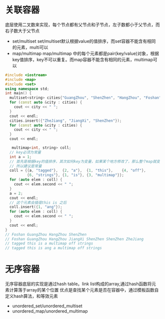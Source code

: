 # 关联容器
底层使用二叉数来实现，每个节点都有父节点和子节点，左子数都小于父节点，而右子数大于父节点
* set/multiset
set/multiset默认根据value的值排序，而set容器不能含有相同的元素，multi可以
* map/multimap
map/multimap 中的每个元素都是pair(key/value)对象，根据key值排序，key不可以重复。而map容器不能含有相同的元素，multimap可以
```c++
#include <iostream>
#include <map>
#include <set>
using namespace std;
int main() {
  multiset<string> cities{"GuangZhou", "ShenZhen", "HangZhou", "Foshan"};
  for (const auto &city : cities) {
    cout << city << " ";
  }
  cout << endl;
  cities.insert({"ZheJiang", "JiangXi", "ShenZhen"});
  for (const auto &city : cities) {
    cout << city << " ";
  }
  cout << endl;

   multimap<int, string> coll;
  // key必须为常量
  int a = 1;
  // 首先是根据key的值排序，其次如何key为变量，如果某个地方修改了，那么整个map就变了
  // 所以建议是常量
  coll = {{a, "tagged"},  {2, "a"},  {1, "this"},    {4, "off"},
          {6, "strings"}, {1, "is"}, {3, "multimap"}};
  for (auto elem : coll) {
    cout << elem.second << " ";
  }
  a = 2;
  cout << endl;
  // 这个元素会插值this is 之后
  coll.insert({1, "ang"});
  for (auto elem : coll) {
    cout << elem.second << " ";
  }
  cout << endl;
}
// Foshan GuangZhou HangZhou ShenZhen 
// Foshan GuangZhou HangZhou JiangXi ShenZhen ShenZhen ZheJiang 
// tagged this is a multimap off strings 
// tagged this is ang a multimap off strings 
```
# 无序容器
无序容器底层的实现是通过hash table。link list构成的array,通过hash函数将元素计算落于array的某个位置
优点是查找某个元素是否在容器中，通过模板函数自定义hash算法，和等效元素
* unordered_set/unordered_multiset
* unordered_map/unordered_multimap